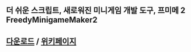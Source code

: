 ## 더 쉬운 스크립트, 새로워진 미니게임 개발 도구, 프미메 2 FreedyMinigameMaker2

## [다운로드](https://github.com/FreedyPlugins/FreedyMinigameMaker2/raw/master/jar/FreedyMinigameMaker2.jar) / [위키페이지](fmg2/korean_wiki.md)  